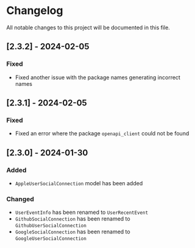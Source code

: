 # Changelog

All notable changes to this project will be documented in this file.

## [2.3.2] - 2024-02-05

### Fixed

- Fixed another issue with the package names generating incorrect names

## [2.3.1] - 2024-02-05

### Fixed

- Fixed an error where the package `openapi_client` could not be found

## [2.3.0] - 2024-01-30

### Added

- `AppleUserSocialConnection` model has been added

### Changed

- `UserEventInfo` has been renamed to `UserRecentEvent`
- `GithubSocialConnection` has been renamed to `GithubUserSocialConnection`
- `GoogleSocialConnection` has been renamed to `GoogleUserSocialConnection`